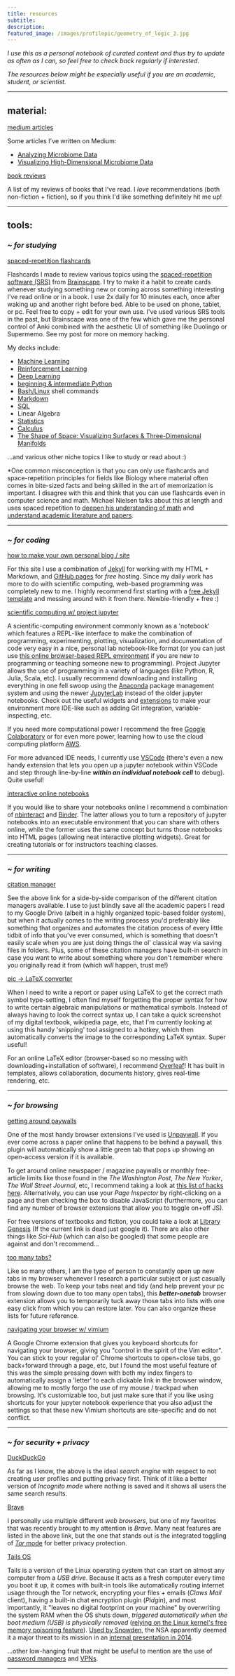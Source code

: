 ```yaml
---
title: resources
subtitle: 
description: 
featured_image: /images/profilepic/geometry_of_logic_2.jpg
---
```


*I use this as a personal notebook of curated content and thus try to update as often as I can, so feel free to check back regularly if interested.*

*The resources below might be especially useful if you are an academic, student, or scientist.*

---

## material:

[medium articles](https://medium.com/@mundyreimer)

Some articles I've written on Medium:
* [Analyzing Microbiome Data](https://towardsdatascience.com/analyzing-microbiome-data-320728b56b8e)
* [Visualizing High-Dimensional Microbiome Data](https://towardsdatascience.com/visualizing-high-dimensional-microbiome-data-eacf02526c3a)

[book reviews](https://www.goodreads.com/mundyreimer)

A list of my reviews of books that I've read.  I *love* recommendations (both non-fiction + fiction), so if you think I'd like something definitely hit me up!

---

## tools:

### _~ for studying_

[spaced-repetition flashcards](https://www.brainscape.com/profiles/3408543)

Flashcards I made to review various topics using the [spaced-repetition software (SRS)](https://en.wikipedia.org/wiki/Spaced_repetition#Software) from [Brainscape](https://www.brainscape.com/i/212G3).  I try to make it a habit to create cards whenever studying something new or coming across something interesting I've read online or in a book.  I use 2x daily for 10 minutes each, once after waking up and another right before bed.  Able to be used on phone, tablet, or pc.  Feel free to copy + edit for your own use.  I've used various SRS tools in the past, but Brainscape was one of the few which gave me the personal control of Anki combined with the aesthetic UI of something like Duolingo or Supermemo.  See my post for more on memory hacking.

My decks include:
* [Machine Learning](https://www.brainscape.com/p/212G3-LH-6LO5K)
* [Reinforcement Learning](https://www.brainscape.com/p/212G3-LH-98CG7)
* [Deep Learning](https://www.brainscape.com/p/212G3-LH-7O0LQ)
* [beginning & intermediate Python](https://www.brainscape.com/p/212G3-LH-6LO5O) 
* [Bash/Linux](https://www.brainscape.com/p/212G3-LH-9AYP2) shell commands
* [Markdown](https://www.brainscape.com/p/212G3-LH-9AYP5)
* [SQL](https://www.brainscape.com/p/212G3-LH-9AYOY)
* Linear Algebra
* [Statistics](https://www.brainscape.com/p/212G3-LH-7IOLD)
* [Calculus](https://www.brainscape.com/p/212G3-LH-7VXN7)
* [The Shape of Space: Visualizing Surfaces & Three-Dimensional Manifolds](https://www.brainscape.com/p/212G3-LH-9EJ5Y)

...and various other niche topics I like to study or read about :)

*One common misconception is that you can only use flashcards and space-repetition principles for fields like Biology where material often comes in bite-sized facts and being skilled in the art of memorization is important.  I disagree with this and think that you can use flashcards even in computer science and math.  Michael Nielsen talks about this at length and uses spaced repetition to [deepen his understanding of math](http://cognitivemedium.com/srs-mathematics) and [understand academic literature and papers](http://augmentingcognition.com/ltm.html).

---

### _~ for coding_

[how to make your own personal blog / site](https://medium.com/20percentwork/creating-your-blog-for-free-using-jekyll-github-pages-dba37272730a)

For this site I use a combination of [Jekyll](https://jekyllrb.com/) for working with my HTML + Markdown, and [GitHub pages](https://pages.github.com/) for *free* hosting.  Since my daily work has more to do with scientific computing, web-based programming was completely new to me.  I highly recommend first starting with a [free Jekyll template](https://jekyllthemes.io/) and messing around with it from there.  Newbie-friendly + free :)

[scientific computing w/ project jupyter](https://jupyter.org/install)

A scientific-computing environment commonly known as a 'notebook' which features a REPL-like interface to make the combination of programming, experimenting, plotting, visualization, and documentation of code very easy in a nice, personal lab notebook-like format (or you can just use [this online browser-based REPL environment]((https://repl.it/site/features)) if you are new to programming or teaching someone new to programming).  Project Jupyter allows the use of programming in a variety of languages (like Python, R, Julia, Scala, etc).  I usually recommend downloading and installing everything in one fell swoop using the [Anaconda](https://www.anaconda.com/distribution/) package management system and using the newer [JupyterLab](https://jupyterlab.readthedocs.io/en/stable/getting_started/overview.html) instead of the older jupyter notebooks.  Check out the useful widgets and [extensions](https://jupyterlab.readthedocs.io/en/stable/user/extensions.html) to make your environment more IDE-like such as adding Git integration, variable-inspecting, etc.  

If you need more computational power I recommend the free [Google Colaboratory](https://colab.research.google.com/notebooks/welcome.ipynb) or for even more power, learning how to use the cloud computing platform [AWS](https://www.guru99.com/aws-tutorial.html).  

For more advanced IDE needs, I currently use [VSCode](https://code.visualstudio.com/) (there's even a new handy extension that lets you open up a jupyter notebook within VSCode and step through line-by-line ***within an individual notebook cell*** to debug).  Quite useful!  

[interactive online notebooks](https://github.com/SamLau95/nbinteract)

If you would like to share your notebooks online I recommend a combination of [nbinteract](https://www.nbinteract.com/motivation.html) and [Binder](https://gke.mybinder.org/).  The latter allows you to turn a repository of jupyter notebooks into an executable environment that you can share with others online, while the former uses the same concept but turns those notebooks into HTML pages (allowing neat interactive plotting widgets).  Great for creating tutorials or for instructors teaching classes. 

---

### _~ for writing_

[citation manager](https://guides.lib.uchicago.edu/c.php?g=297307&p=1984557) 

See the above link for a side-by-side comparison of the different citation managers available.  I use to just blindly save all the academic papers I read to my Google Drive (albeit in a highly organized topic-based folder system), but when it actually comes to the writing process you'd preferably like something that organizes and automates the citation process of every little tidbit of info that you've ever consumed, which is something that doesn't easily scale when you are just doing things the ol' classical way via saving files in folders.  Plus, some of these citation managers have built-in search in case you want to write about something where you don't remember where you originally read it from (which *will* happen, trust me!)

[pic -> LaTeX converter](https://mathpix.com/)

When I need to write a report or paper using LaTeX to get the correct math symbol type-setting, I often find myself forgetting the proper syntax for how to write certain algebraic manipulations or mathematical symbols.  Instead of always having to look the correct syntax up, I can take a quick screenshot of my digital textbook, wikipedia page, etc, that I'm currently looking at using this handy 'snipping' tool assigned to a hotkey, which then automatically converts the image to the corresponding LaTeX syntax.  Super useful!  

For an online LaTeX editor (browser-based so no messing with downloading+installation of software), I recommend [Overleaf](https://www.overleaf.com/for/authors)!  It has built in templates, allows collaboration, documents history, gives real-time rendering, etc.

---

### _~ for browsing_

[getting around paywalls](https://unpaywall.org/products/extension)

One of the most handy browser extensions I've used is [Unpaywall](https://unpaywall.org/products/extension).  If you ever come across a paper online that happens to be behind a paywall, this plugin will automatically show a little green tab that pops up showing an open-access version if it is available.

To get around online newspaper / magazine paywalls or monthly free-article limits like those found in the _The Washington Post_, _The New Yorker_, _The Wall Street Journal_, etc, I recommend taking a look at [this list of hacks here](https://medium.com/paywall-hacks/how-to-bypass-virtually-every-news-paywall-705602c4c2ce).  Alternatively, you can use your _Page Inspector_ by right-clicking on a page and then checking the box to disable JavaScript (furthermore, you can find any number of browser extensions that allow you to toggle on+off JS).  

For free versions of textbooks and fiction, you could take a look at [Library Genesis](https://libgen.is/) (If the current link is dead just google it).  There are also other things like *Sci-Hub* (which can also be googled) that some people are against and don't recommend...

[too many tabs?](https://chrome.google.com/webstore/detail/better-onetab/eookhngofldnbnidjlbkeecljkfpmfpg?hl=en)

Like so many others, I am the type of person to constantly open up new tabs in my browser whenever I research a particular subject or just casually browse the web.  To keep your tabs neat and tidy (and help prevent your pc from slowing down due to too many open tabs), this ***better-onetab*** browser extension allows you to temporarily tuck away those tabs into lists with one easy click from which you can restore later.  You can also organize these lists for future reference. 

[navigating your browser w/ vimium](https://vimium.github.io/)

A Google Chrome extension that gives you keyboard shortcuts for navigating your browser, giving you "control in the spirit of the Vim editor".  You can stick to your regular ol' Chrome shortcuts to open+close tabs, go back+forward through a page, etc, but I found the most useful feature of this was the simple pressing down with both my index fingers to automatically assign a 'letter' to each clickable link in the browser window, allowing me to mostly forgo the use of my mouse / trackpad when browsing.  It's customizable too, but just make sure that if you like using shortcuts for your jupyter notebook experience that you also adjust the settings so that these new Vimium shortcuts are site-specific and do not conflict.  

---

### _~ for security + privacy_ 

[DuckDuckGo](https://duckduckgo.com/)

As far as I know, the above is the ideal *search engine* with respect to not creating user profiles and putting privacy first.  Think of it like a better version of *Incognito mode* where nothing is saved and it shows all users the same search results.

[Brave](https://brave.com/features/)

I personally use multiple different *web browsers*, but one of my favorites that was recently brought to my attention is *Brave*.  Many neat features are listed in the above link, but the one that stands out is the integrated toggling of [*Tor* mode](https://brave.com/tor-tabs-beta/) for better privacy protection.

[Tails OS](https://tails.boum.org/)

Tails is a version of the Linux operating system that can start on almost any computer from a *USB drive*.  Because it acts as a fresh computer every time you boot it up, it comes with built-in tools like automatically routing internet usage through the Tor network, encrypting your files + emails (*Claws Mail* client), having a built-in chat encryption plugin (*Pidgin*), and most importantly, it "leaves no digital footprint on your machine" by overwriting the system RAM when the OS shuts down, *triggered automatically when the boot medium (USB) is physically removed* ([relying on the Linux kernel's free memory poisoning feature](https://tails.boum.org/contribute/design/memory_erasure/)).  [Used by Snowden](https://www.theverge.com/2014/4/29/5664884/this-is-the-most-secure-computer-you-ll-ever-own), the NSA apparently deemed it a major threat to its mission in an [internal presentation in 2014](https://www.spiegel.de/international/germany/inside-the-nsa-s-war-on-internet-security-a-1010361.html).

...other low-hanging fruit that might be useful to mention are the use of [password managers](https://www.cnet.com/news/the-best-password-managers-of-2019/) and [VPNs](https://nordvpn.com/). 

---



